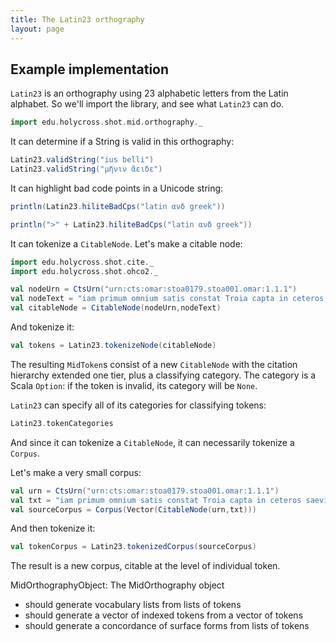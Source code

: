 ```yaml
---
title: The Latin23 orthography
layout: page
---
```



## Example implementation

`Latin23` is an orthography using 23 alphabetic letters from the Latin alphabet.  So we'll import the library, and see what `Latin23` can do.

```scala mdoc
import edu.holycross.shot.mid.orthography._
```


It can determine if a String is valid in this orthography:

```scala mdoc
Latin23.validString("ius belli")
Latin23.validString("μῆνιν ἄειδε")
```


It can highlight bad code points in a Unicode string:

```scala mdoc:silent
println(Latin23.hiliteBadCps("latin ανδ greek"))
```
```scala mdoc:passthrough
println(">" + Latin23.hiliteBadCps("latin ανδ greek"))
```

It can tokenize a `CitableNode`.  Let's make a citable node:

```scala mdoc:silent
import edu.holycross.shot.cite._
import edu.holycross.shot.ohco2._

val nodeUrn = CtsUrn("urn:cts:omar:stoa0179.stoa001.omar:1.1.1")
val nodeText = "iam primum omnium satis constat Troia capta in ceteros saevitum esse Troianos;"
val citableNode = CitableNode(nodeUrn,nodeText)
```
And tokenize it:
```scala mdoc
val tokens = Latin23.tokenizeNode(citableNode)
```

The resulting `MidToken`s consist of a new `CitableNode` with the citation hierarchy extended one tier, plus a classifying category.  The category is a Scala `Option`:  if the token is invalid, its category will be `None`.

`Latin23` can specify all of its categories for classifying tokens:

```scala mdoc
Latin23.tokenCategories
```

And since it can tokenize a `CitableNode`, it can necessarily tokenize a `Corpus`.  


Let's make a very small corpus:

```scala mdoc:silent
val urn = CtsUrn("urn:cts:omar:stoa0179.stoa001.omar:1.1.1")
val txt = "iam primum omnium satis constat Troia capta in ceteros saevitum esse Troianos; duobus, Aeneae Antenorique, et vetusti iure hospitii et quia pacis reddendaeque Helenae semper auctores fuerunt, omne ius belli Achivos abstinuisse;"
val sourceCorpus = Corpus(Vector(CitableNode(urn,txt)))
```

And then tokenize it:
```scala mdoc
val tokenCorpus = Latin23.tokenizedCorpus(sourceCorpus)
```

The result is a new corpus, citable at the level of individual token.



MidOrthographyObject:
The MidOrthography object
- should generate vocabulary lists from lists of tokens
- should generate a vector of indexed tokens from a vector of tokens
- should generate a concordance of surface forms from lists of tokens
